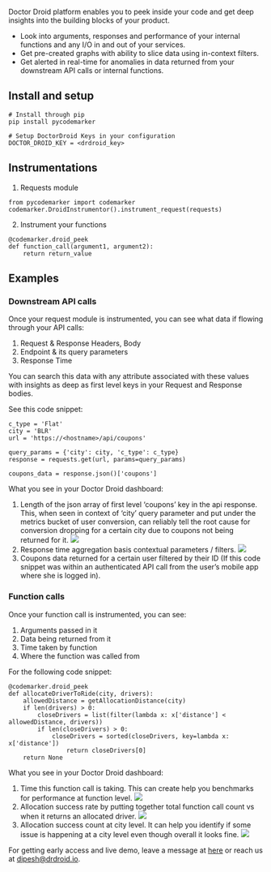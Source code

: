 Doctor Droid platform enables you to peek inside your code and get deep insights into the building blocks of your product.

* Look into arguments, responses and performance of your internal functions and any I/O in and out of your services.  <br>
* Get pre-created graphs with ability to slice data using in-context filters.  <br>
* Get alerted in real-time for anomalies in data returned from your downstream API calls or internal functions.  <br>

## Install and setup
```
# Install through pip 
pip install pycodemarker

# Setup DoctorDroid Keys in your configuration
DOCTOR_DROID_KEY = <drdroid_key>
```

## Instrumentations
1. Requests module
```
from pycodemarker import codemarker
codemarker.DroidInstrumentor().instrument_request(requests)
```

2. Instrument your functions
```
@codemarker.droid_peek
def function_call(argument1, argument2):
    return return_value
```

## Examples
### Downstream API calls
Once your request module is instrumented, you can see what data if flowing through your API calls:

1. Request & Response Headers, Body
2. Endpoint & its query parameters
3. Response Time

You can search this data with any attribute associated with these values with insights as deep as first level keys in your Request and Response bodies.

See this code snippet:
```
c_type = 'Flat'
city = 'BLR'
url = 'https://<hostname>/api/coupons'

query_params = {'city': city, 'c_type': c_type}
response = requests.get(url, params=query_params)
	
coupons_data = response.json()['coupons']
```

What you see in your Doctor Droid dashboard:

1. Length of the json array of first level ‘coupons’ key in the api response. This, when seen in context of ‘city’ query parameter and put under the metrics bucket of user conversion, can reliably tell the root cause for conversion dropping for a certain city due to coupons not being returned for it. 
![](https://drdroid-public-content.s3.us-west-2.amazonaws.com/charts/Screenshot+2022-11-14+at+8.31.36+PM.png) <br>
2. Response time aggregation basis contextual parameters / filters. 
![](https://drdroid-public-content.s3.us-west-2.amazonaws.com/charts/Screenshot+2022-11-14+at+8.31.43+PM.png) <br>
3. Coupons data returned for a certain user filtered by their ID (If this code snippet was within an authenticated API call from the user’s mobile app where she is logged in).

### Function calls
Once your function call is instrumented, you can see:

1. Arguments passed in it
2. Data being returned from it
3. Time taken by function
4. Where the function was called from

For the following code snippet:
```
@codemarker.droid_peek
def allocateDriverToRide(city, drivers):
    allowedDistance = getAllocationDistance(city)
    if len(drivers) > 0:
        closeDrivers = list(filter(lambda x: x['distance'] < allowedDistance, drivers))
        if len(closeDrivers) > 0:
            closeDrivers = sorted(closeDrivers, key=lambda x: x['distance'])
                return closeDrivers[0]
    return None
```

What you see in your Doctor Droid dashboard:

1. Time this function call is taking. This can create help you benchmarks for performance at function level.
![](https://drdroid-public-content.s3.us-west-2.amazonaws.com/charts/Screenshot+2022-11-14+at+11.35.00+PM.png) <br>
2. Allocation success rate by putting together total function call count vs when it returns an allocated driver.
![](https://drdroid-public-content.s3.us-west-2.amazonaws.com/charts/Screenshot+2022-11-14+at+11.21.27+PM.png) <br>
3. Allocation success count at city level. It can help you identify if some issue is happening at a city level even though overall it looks fine. 
![](https://drdroid-public-content.s3.us-west-2.amazonaws.com/charts/Screenshot+2022-11-14+at+11.20.07+PM.png) <br>

For getting early access and live demo, leave a message at [here](https://drdroid.io/#section-cta) or reach us at [dipesh@drdroid.io](mailto:dipesh@drdroid.io).
